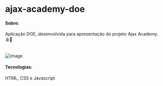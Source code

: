 # ajax-academy-doe

#### Sobre: 
Aplicação DOE, desenvolvida para apresentação do projeto Ajax Academy. 🩸💉 <br/>

##

![image](https://user-images.githubusercontent.com/66935004/141665491-9b30c917-fb62-4802-8623-23706759f52e.png)

#### Tecnologias:
HTML, CSS e Javascript
